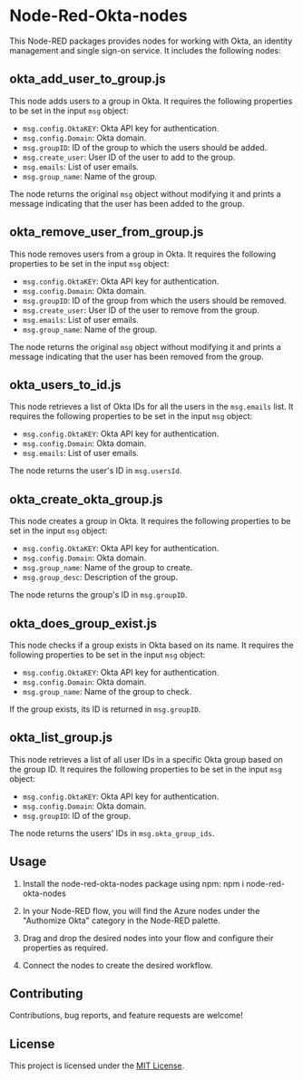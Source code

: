 # Node-Red-Okta-nodes

This Node-RED packages provides nodes for working with Okta, an identity management and single sign-on service. It includes the following nodes:

## okta_add_user_to_group.js

This node adds users to a group in Okta. It requires the following properties to be set in the input `msg` object:
- `msg.config.OktaKEY`: Okta API key for authentication.
- `msg.config.Domain`: Okta domain.
- `msg.groupID`: ID of the group to which the users should be added.
- `msg.create_user`: User ID of the user to add to the group.
- `msg.emails`: List of user emails.
- `msg.group_name`: Name of the group.

The node returns the original `msg` object without modifying it and prints a message indicating that the user has been added to the group.

## okta_remove_user_from_group.js

This node removes users from a group in Okta. It requires the following properties to be set in the input `msg` object:
- `msg.config.OktaKEY`: Okta API key for authentication.
- `msg.config.Domain`: Okta domain.
- `msg.groupID`: ID of the group from which the users should be removed.
- `msg.create_user`: User ID of the user to remove from the group.
- `msg.emails`: List of user emails.
- `msg.group_name`: Name of the group.

The node returns the original `msg` object without modifying it and prints a message indicating that the user has been removed from the group.

## okta_users_to_id.js

This node retrieves a list of Okta IDs for all the users in the `msg.emails` list. It requires the following properties to be set in the input `msg` object:
- `msg.config.OktaKEY`: Okta API key for authentication.
- `msg.config.Domain`: Okta domain.
- `msg.emails`: List of user emails.

The node returns the user's ID in `msg.usersId`.

## okta_create_okta_group.js

This node creates a group in Okta. It requires the following properties to be set in the input `msg` object:
- `msg.config.OktaKEY`: Okta API key for authentication.
- `msg.config.Domain`: Okta domain.
- `msg.group_name`: Name of the group to create.
- `msg.group_desc`: Description of the group.

The node returns the group's ID in `msg.groupID`.

## okta_does_group_exist.js

This node checks if a group exists in Okta based on its name. It requires the following properties to be set in the input `msg` object:
- `msg.config.OktaKEY`: Okta API key for authentication.
- `msg.config.Domain`: Okta domain.
- `msg.group_name`: Name of the group to check.

If the group exists, its ID is returned in `msg.groupID`.

## okta_list_group.js

This node retrieves a list of all user IDs in a specific Okta group based on the group ID. It requires the following properties to be set in the input `msg` object:
- `msg.config.OktaKEY`: Okta API key for authentication.
- `msg.config.Domain`: Okta domain.
- `msg.groupID`: ID of the group.

The node returns the users' IDs in `msg.okta_group_ids`.

## Usage

1. Install the node-red-okta-nodes package using npm: npm i node-red-okta-nodes

2. In your Node-RED flow, you will find the Azure nodes under the "Authomize Okta" category in the Node-RED palette.

3. Drag and drop the desired nodes into your flow and configure their properties as required.

4. Connect the nodes to create the desired workflow.

## Contributing

Contributions, bug reports, and feature requests are welcome!

## License

This project is licensed under the [MIT License](LICENSE).
